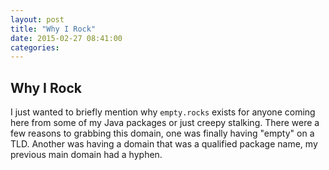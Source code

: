 ```yaml
---
layout: post
title: "Why I Rock"
date: 2015-02-27 08:41:00
categories:
---
```


## Why I Rock
I just wanted to briefly mention why `empty.rocks` exists for anyone
coming here from some of my Java packages or just creepy stalking.
There were a few reasons to grabbing this domain, one was finally having
"empty" on a TLD. Another was having a domain that was a qualified package
name, my previous main domain had a hyphen.
